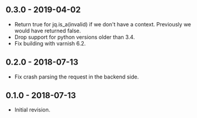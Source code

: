 ## 0.3.0 - 2019-04-02

* Return true for jq.is\_a(invalid) if we don't have a context.
  Previously we would have returned false.
* Drop support for python versions older than 3.4.
* Fix building with varnish 6.2.

## 0.2.0 - 2018-07-13

* Fix crash parsing the request in the backend side.

## 0.1.0 - 2018-07-13

* Initial revision.
